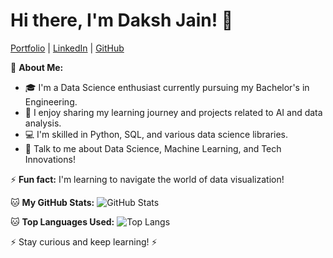 # Hi there, I'm Daksh Jain! 👋

[Portfolio](SOON) | [LinkedIn](https://www.linkedin.com/in/daksh-jain-6b31772b9) | [GitHub](https://github.com/itsdakshjain)

🤵 **About Me:**
- 🎓 I'm a Data Science enthusiast currently pursuing my Bachelor's in Engineering.
- 📝 I enjoy sharing my learning journey and projects related to AI and data analysis.
- 💻 I'm skilled in Python, SQL, and various data science libraries.
- 💬 Talk to me about Data Science, Machine Learning, and Tech Innovations!

⚡ **Fun fact:** I'm learning to navigate the world of data visualization!

🐱 **My GitHub Stats:**
![GitHub Stats](https://github-readme-stats.vercel.app/api?username=itsdakshjain&show_icons=true&theme=radical)

🐱 **Top Languages Used:**
![Top Langs](https://github-readme-stats.vercel.app/api/top-langs/?username=itsdakshjain&layout=compact&theme=radical)

⚡️ Stay curious and keep learning! ⚡️
